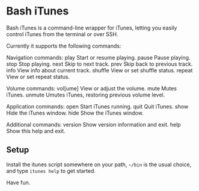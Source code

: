 Bash iTunes
===========

Bash iTunes is a command-line wrapper for iTunes, letting you easily
control iTunes from the terminal or over SSH.

Currently it supports the following commands:

Navigation commands:
    play       Start or resume playing.
    pause      Pause playing.
    stop       Stop playing.
    next       Skip to next track.
    prev       Skip back to previous track.
    info       View info about current track.
    shuffle    View or set shuffle status.
    repeat     View or set repeat status.

Volume commands:
    vol[ume]   View or adjust the volume.
    mute       Mutes iTunes.
    unmute     Umutes iTunes, restoring previous volume level.

Application commands:
    open       Start iTunes running.
    quit       Quit iTunes.
    show       Hide the iTunes window.
    hide       Show the iTunes window.

Additional commands:
    version    Show version information and exit.
    help       Show this help and exit.

Setup
-----

Install the itunes script somewhere on your path, `~/bin` is
the usual choice, and type `itunes help` to get started.

Have fun.
